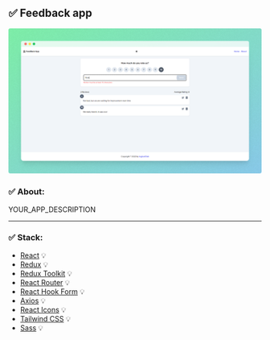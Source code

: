 ## ✅ Feedback app

![Feedback app](assets/images/preview.png)

### ✅ About:

YOUR_APP_DESCRIPTION

---

### ✅ Stack:

-   [React](https://ru.reactjs.org/) 💡
-   [Redux](https://redux.js.org/) 💡
-   [Redux Toolkit](https://redux-toolkit.js.org/) 💡
-   [React Router](https://reactrouter.com/docs/en/v6/getting-started/overview) 💡
-   [React Hook Form](https://react-hook-form.com/) 💡
-   [Axios](https://axios-http.com/docs/intro) 💡
-   [React Icons](https://react-icons.github.io/react-icons/) 💡
-   [Tailwind CSS](https://tailwindcss.com/) 💡
-   [Sass](https://sass-lang.com/) 💡
